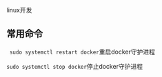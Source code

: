 linux开发

## 常用命令

` sudo systemctl restart docker`重启docker守护进程

`sudo systemctl stop docker`停止docker守护进程